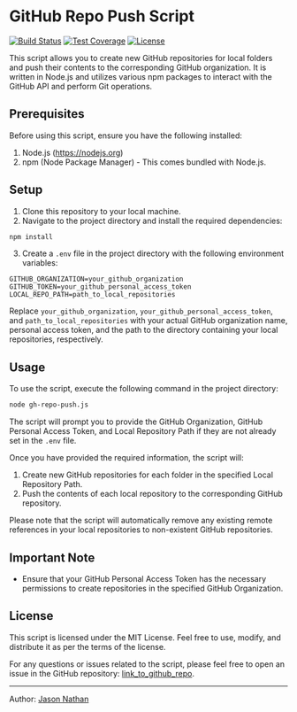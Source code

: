 # GitHub Repo Push Script

[![Build Status](https://img.shields.io/github/workflow/status/jasonnathan/gh-upload/tests.yml?branch=master&logo=github&style=flat-square)](https://github.com/jasonnathan/gh-upload/actions)
[![Test Coverage](https://img.shields.io/codecov/c/gh/jasonnathan/gh-upload?logo=codecov&style=flat-square)](https://codecov.io/gh/jasonnathan/gh-upload)
[![License](https://img.shields.io/github/license/jasonnathan/gh-upload?style=flat-square)](https://github.com/jasonnathan/gh-upload/blob/master/LICENSE)


This script allows you to create new GitHub repositories for local folders and push their contents to the corresponding GitHub organization. It is written in Node.js and utilizes various npm packages to interact with the GitHub API and perform Git operations.

## Prerequisites

Before using this script, ensure you have the following installed:

1. Node.js (https://nodejs.org)
2. npm (Node Package Manager) - This comes bundled with Node.js.

## Setup

1. Clone this repository to your local machine.
2. Navigate to the project directory and install the required dependencies:

```bash
npm install
```

3. Create a `.env` file in the project directory with the following environment variables:

```plaintext
GITHUB_ORGANIZATION=your_github_organization
GITHUB_TOKEN=your_github_personal_access_token
LOCAL_REPO_PATH=path_to_local_repositories
```

Replace `your_github_organization`, `your_github_personal_access_token`, and `path_to_local_repositories` with your actual GitHub organization name, personal access token, and the path to the directory containing your local repositories, respectively.

## Usage

To use the script, execute the following command in the project directory:

```bash
node gh-repo-push.js
```

The script will prompt you to provide the GitHub Organization, GitHub Personal Access Token, and Local Repository Path if they are not already set in the `.env` file.

Once you have provided the required information, the script will:

1. Create new GitHub repositories for each folder in the specified Local Repository Path.
2. Push the contents of each local repository to the corresponding GitHub repository.

Please note that the script will automatically remove any existing remote references in your local repositories to non-existent GitHub repositories.

## Important Note

- Ensure that your GitHub Personal Access Token has the necessary permissions to create repositories in the specified GitHub Organization.

## License

This script is licensed under the MIT License. Feel free to use, modify, and distribute it as per the terms of the license.

For any questions or issues related to the script, please feel free to open an issue in the GitHub repository: [link_to_github_repo](https://github.com/jasonnathan/gh-upload).

---
Author: [Jason Nathan](https://github.com/jasonnathan)